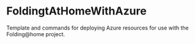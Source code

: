 # FoldingtAtHomeWithAzure
Template and commands for deploying Azure resources for use with the Folding@home project.
